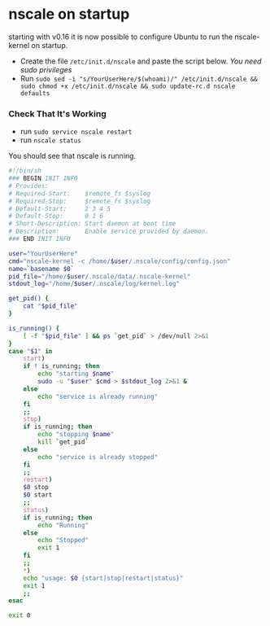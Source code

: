 # nscale on startup

starting with v0.16 it is now possible to configure Ubuntu to run the nscale-kernel on startup.
- Create the file `/etc/init.d/nscale` and paste the script below. _You need sudo privileges_
- Run `sudo sed -i "s/YourUserHere/$(whoami)/" /etc/init.d/nscale && sudo chmod +x /etc/init.d/nscale && sudo update-rc.d nscale defaults` 

### Check That It's Working
- run `sudo service nscale restart`
- run `nscale status`

You should see that nscale is running.

```bash
#!/bin/sh
### BEGIN INIT INFO
# Provides:
# Required-Start:    $remote_fs $syslog
# Required-Stop:     $remote_fs $syslog
# Default-Start:     2 3 4 5
# Default-Stop:      0 1 6
# Short-Description: Start daemon at boot time
# Description:       Enable service provided by daemon.
### END INIT INFO

user="YourUserHere"
cmd="nscale-kernel -c /home/$user/.nscale/config/config.json"
name=`basename $0`
pid_file="/home/$user/.nscale/data/.nscale-kernel"
stdout_log="/home/$user/.nscale/log/kernel.log"

get_pid() {
    cat "$pid_file"
}

is_running() {
    [ -f "$pid_file" ] && ps `get_pid` > /dev/null 2>&1
}
case "$1" in
    start)
    if ! is_running; then
        echo "starting $name"
        sudo -u "$user" $cmd > $stdout_log 2>&1 &
    else
        echo "service is already running"
    fi
    ;;
    stop)
    if is_running; then
        echo "stopping $name"
        kill `get_pid`
    else
        echo "service is already stopped"
    fi
    ;;
    restart)
    $0 stop
    $0 start
    ;;
    status)
    if is_running; then
        echo "Running"
    else
        echo "Stopped"
        exit 1
    fi
    ;;
    *)
    echo "usage: $0 {start|stop|restart|status}"
    exit 1
    ;;
esac

exit 0
```
